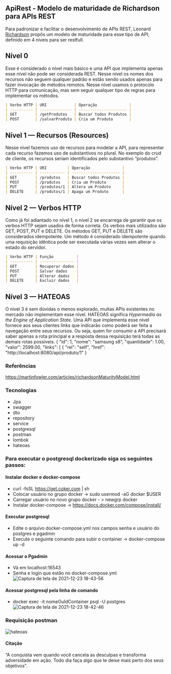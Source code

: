 ## ApiRest - Modelo de maturidade de Richardson para APIs REST

Para padronizar e facilitar o desenvolvimento de APIs REST, Leonard [Richardson](https://martinfowler.com/articles/richardsonMaturityModel.html) propôs um modelo de maturidade para esse tipo de API, definido em 4 níveis para ser restfull.

## Nível 0

Esse é considerado o nível mais básico e uma API que implementa apenas esse nível não pode ser considerada REST. Nesse nível os nomes dos recursos não seguem qualquer padrão e estão sendo usados apenas para fazer invocação de métodos remotos. Nesse nível usamos o protocolo HTTP para comunicação, mas sem seguir qualquer tipo de regras para implementar os métodos.

```markdown
| Verbo HTTP | URI            | Operação              |
| ---------- | -------------- | --------------------- |
| GET        | /getProdutos   | Buscar todos Produtos |
| POST       | /salvarProduto | Cria um Produto       |
```

## Nível 1 — Recursos (Resources)

Nesse nível fazemos uso de recursos para modelar a API, para representar cada recurso fazemos uso de substantivos no plural. No exemplo do crud de cliente, os recursos seriam identificados pelo substantivo “produtos”.

```markdown
| Verbo HTTP | URI         | Operação              |
| ---------- | ----------- | --------------------- |
| GET        | /produtos   | Buscar todos Produtos |
| POST       | /produtos   | Cria um Produto       |
| PUT        | /produtos/1 | Altera um Produto     |
| DELETE     | /produtos/1 | Apaga um Produto      |
```

## Nível 2 — Verbos HTTP

Como já foi adiantado no nível 1, o nível 2 se encarrega de garantir que os verbos HTTP sejam usados de forma correta. Os verbos mais utilizados são GET, POST, PUT e DELETE.
Os métodos GET, PUT e DELETE são considerados idempotente. Um método é considerado idempotente quando uma requisição idêntica pode ser executada várias vezes sem alterar o estado do servidor.

```markdown
| Verbo HTTP | Função          |
| ---------- | --------------- |
| GET        | Recuperar dados |
| POST       | Salvar dados    |
| PUT        | Alterar dados   |
| DELETE     | Excluir dados   |
```

## Nível 3 — HATEOAS

O nível 3 é sem dúvidas o menos explorado, muitas APIs existentes no mercado não implementam esse nível.
HATEOAS significa _Hypermedia as the Engine of Application State._ Uma API que implementa esse nível fornece aos seus clientes links que indicarão como poderá ser feita a navegação entre seus recursos. Ou seja, quem for consumir a API precisará saber apenas a rota principal e a resposta dessa requisição terá todas as demais rotas possíveis.
{
"id": 1,
"nome": "samsung s8",
"quantidade": 1.00,
"valor": 2599.00,
"links": [
{
"rel": "self",
"href": "http://localhost:8080/api/produto/1"
}

### Referências

https://martinfowler.com/articles/richardsonMaturityModel.html

### Tecnologias

- Jpa
- swagger
- dto
- repository
- service
- postgresql
- postman
- lombok
- hateoas
### Para executar o postgresql dockerizado siga os seguintes passos:
#### Instalar docker e docker-compose
- curl -fsSL https://get.coker.com | sh
- Colocar usuário no grupo docker -> sudo usermod -aG docker $USER
- Carregar usuário no novo grupo docker - > newgrp docker
- Instalar docker-compose -> https://docs.docker.com/compose/install/

#### Executar postgresql
- Edite o arquivo docker-compose.yml nos campos senha e usuário do postgres e pgadmin
- Execute o seguinte comando para subir o container -> docker-compose up -d

#### Acessar o Pgadmin
- Vá em localhost:16543
- Senha e login que estão no docker-compose.yml
![Captura de tela de 2021-12-23 18-43-56](https://user-images.githubusercontent.com/671694/147294088-649e9c70-b352-4460-ae65-a82b9070e1e7.png)

#### Acessar postgresql pela linha de comando
- docker exec -it nomeOuIdContainer psql -U postgres
![Captura de tela de 2021-12-23 18-42-46](https://user-images.githubusercontent.com/671694/147294119-47a30076-2cf3-4e92-b819-f17167493495.png)

### Requisição postman
![hateoas](https://user-images.githubusercontent.com/671694/147293964-0f834f1b-a362-423b-ba1e-e74d4edeec7d.png)

#### Citação

“A conquista vem quando você cancela as desculpas e transforma adversidade em ação. Todo dia faça algo que te deixe mais perto dos seus objetivos".
